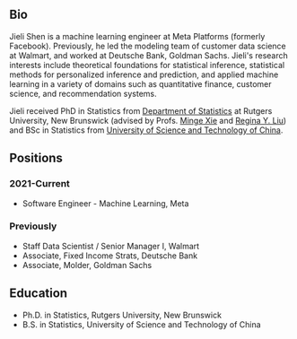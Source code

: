 ## Bio

Jieli Shen is a machine learning engineer at Meta Platforms (formerly Facebook). Previously, he led the modeling team of customer data science at Walmart, and worked at Deutsche Bank, Goldman Sachs. Jieli's research interests include theoretical foundations for statistical inference, statistical methods for personalized inference and prediction, and applied machine learning in a variety of domains such as quantitative finance, customer science, and recommendation systems. 

Jieli received PhD in Statistics from <a href="http://stat.rutgers.edu/"> Department of Statistics</a> at Rutgers University, New Brunswick (advised by Profs. <a href="http://www.stat.rutgers.edu/home/mxie/">Minge Xie</a> and <a href="http://www.stat.rutgers.edu/joomlatools-files/docman-files/Liu-CV-05-2015.pdf">Regina Y. Liu</a>) and BSc in Statistics from <a href="http://www.ustc.edu.cn/">University of Science and Technology of China</a>.


## Positions
### 2021-Current
* Software Engineer - Machine Learning, Meta

### Previously
* Staff Data Scientist / Senior Manager I, Walmart
* Associate, Fixed Income Strats, Deutsche Bank
* Associate, Molder, Goldman Sachs

## Education 
* Ph.D. in Statistics, Rutgers University, New Brunswick
*  B.S. in Statistics, University of Science and Technology of China

